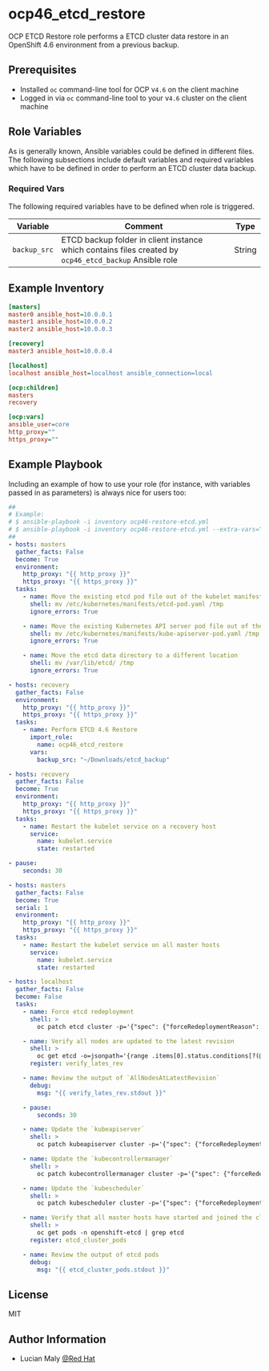 ocp46_etcd_restore
=========

OCP ETCD Restore role performs a ETCD cluster data restore in an OpenShift 4.6 environment from a previous backup.


Prerequisites
--------------

- Installed `oc` command-line tool for OCP v`4.6` on the client machine
- Logged in via `oc` command-line tool to your v`4.6` cluster on the client machine


Role Variables
--------------

As is generally known, Ansible variables could be defined in different files. The following subsections include default variables and required variables which have to be defined in order to perform an ETCD cluster data backup.

### Required Vars

The following required variables have to be defined when role is triggered.

|Variable|Comment|Type|
|---|---|---|
|`backup_src`|ETCD backup folder in client instance which contains files created by `ocp46_etcd_backup` Ansible role|String|

Example Inventory
-----------------

```ini
[masters]
master0 ansible_host=10.0.0.1
master1 ansible_host=10.0.0.2
master2 ansible_host=10.0.0.3

[recovery]
master3 ansible_host=10.0.0.4

[localhost]
localhost ansible_host=localhost ansible_connection=local

[ocp:children]
masters
recovery

[ocp:vars]
ansible_user=core
http_proxy=""
https_proxy=""
```

Example Playbook
----------------

Including an example of how to use your role (for instance, with variables passed in as parameters) is always nice for users too:

```yaml
##
# Example:
# $ ansible-playbook -i inventory ocp46-restore-etcd.yml
# $ ansible-playbook -i inventory ocp46-restore-etcd.yml --extra-vars="backup_src=/tmp/etcd_backup"
##
- hosts: masters
  gather_facts: False
  become: True
  environment:
    http_proxy: "{{ http_proxy }}"
    https_proxy: "{{ https_proxy }}"
  tasks:
    - name: Move the existing etcd pod file out of the kubelet manifest directory
      shell: mv /etc/kubernetes/manifests/etcd-pod.yaml /tmp
      ignore_errors: True

    - name: Move the existing Kubernetes API server pod file out of the kubelet manifest directory
      shell: mv /etc/kubernetes/manifests/kube-apiserver-pod.yaml /tmp
      ignore_errors: True

    - name: Move the etcd data directory to a different location
      shell: mv /var/lib/etcd/ /tmp
      ignore_errors: True

- hosts: recovery
  gather_facts: False
  environment:
    http_proxy: "{{ http_proxy }}"
    https_proxy: "{{ https_proxy }}"
  tasks:
    - name: Perform ETCD 4.6 Restore
      import_role:
        name: ocp46_etcd_restore
      vars:
        backup_src: "~/Downloads/etcd_backup"

- hosts: recovery
  gather_facts: False
  become: True
  environment:
    http_proxy: "{{ http_proxy }}"
    https_proxy: "{{ https_proxy }}"
  tasks:
    - name: Restart the kubelet service on a recovery host
      service:
        name: kubelet.service
        state: restarted

- pause:
    seconds: 30

- hosts: masters
  gather_facts: False
  become: True
  serial: 1
  environment:
    http_proxy: "{{ http_proxy }}"
    https_proxy: "{{ https_proxy }}"
  tasks:
    - name: Restart the kubelet service on all master hosts
      service:
        name: kubelet.service
        state: restarted

- hosts: localhost
  gather_facts: False
  become: False
  tasks:
    - name: Force etcd redeployment
      shell: >
        oc patch etcd cluster -p='{"spec": {"forceRedeploymentReason": "recovery-'"$( date --rfc-3339=ns )"'"}}' --type=merge

    - name: Verify all nodes are updated to the latest revision
      shell: >
        oc get etcd -o=jsonpath='{range .items[0].status.conditions[?(@.type=="NodeInstallerProgressing")]}{.reason}{"\n"}{.message}{"\n"}'
      register: verify_lates_rev

    - name: Review the output of `AllNodesAtLatestRevision`
      debug:
        msg: "{{ verify_lates_rev.stdout }}"

    - pause:
        seconds: 30

    - name: Update the `kubeapiserver`
      shell: >
        oc patch kubeapiserver cluster -p='{"spec": {"forceRedeploymentReason": "recovery-'"$( date --rfc-3339=ns )"'"}}' --type=merge

    - name: Update the `kubecontrollermanager`
      shell: >
        oc patch kubecontrollermanager cluster -p='{"spec": {"forceRedeploymentReason": "recovery-'"$( date --rfc-3339=ns )"'"}}' --type=merge

    - name: Update the `kubescheduler`
      shell: >
        oc patch kubescheduler cluster -p='{"spec": {"forceRedeploymentReason": "recovery-'"$( date --rfc-3339=ns )"'"}}' --type=merge

    - name: Verify that all master hosts have started and joined the cluster
      shell: >
        oc get pods -n openshift-etcd | grep etcd
      register: etcd_cluster_pods

    - name: Review the output of etcd pods
      debug:
        msg: "{{ etcd_cluster_pods.stdout }}"
```

License
-------

MIT

Author Information
------------------

- Lucian Maly [@Red Hat](https://github.com/redhatofficial)
